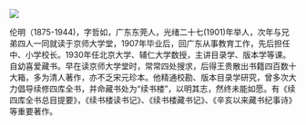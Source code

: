 ![](https://s2.loli.net/2022/08/13/bEAMXLNcUwJlokm.png)

伦明（1875-1944)，字哲如，广东东莞人，光绪二十七(1901)年举人，次年与兄弟四人一同就读于京师大学堂，1907年毕业后，回广东从事教育工作，先后担任中、小学校长。1930年任北京大学、辅仁大学数授，主讲目录学、版本学等课。自幼喜爱藏书。早在读京师大学堂时，常常四处搜求，后得王贵散出书籍四百数十大箱，多为清人著作，亦不乏宋元珍本。他精通校勘、版本目录学研究，曾多次大力倡导续修四库全书，并命藏书处为“续书楼”，以明其志，然终未能如愿。有《续四库全书总目提要》，《续书楼读书记》、《续书楼藏书记》、《辛亥以来藏书纪事诗》等重要著作。